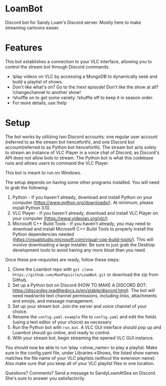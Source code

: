 # LoamBot
Discord bot for Sandy Loam's Discord server. Mostly here to make streaming cartoons easier.


# Features

This bot establishes a connection to your VLC interface, allowing you to control the stream bot through Discord commands.

- !play videos on VLC by accessing a MongoDB to dynamically seek and build a playlist of shows.
- Don't like what's on? Go to the !next episode! Don't like the show at all? !changechannel to another show!
- !shuffle on to get some variety. !shuffle off to keep it in season order.
- For more details, use !help


# Setup

The bot works by utilizing two Discord accounts: one regular user account (referred to as the stream bot henceforth), and one Discord bot account(referred to as Python bot henceforth). The stream bot acts solely to stream an instance of VLC Player in a voice chat of Discord, as Discord's API does not allow bots to stream. The Python bot is what this codebase runs and allows users to command the VLC Player.

This bot is meant to run on Windows.

The setup depends on having some other programs installed. You will need to grab the following:

1. Python - If you haven't already, download and install Python on your computer (https://www.python.org/downloads/). At minimum, please install Python 3.10. 
2. VLC Player - If you haven't already, download and install VLC Player on your computer (https://www.videolan.org/vlc/)
3. Microsoft C++ Build Tools - If you haven't already, you may need to download and install Microsoft C++ Build Tools to properly install the Python dependencies needed (https://visualstudio.microsoft.com/visual-cpp-build-tools/). This will involve downloading a large installer. Be sure to just grab the Desktop development tools to avoid having any more bloat than you need.

Once these pre-requisites are ready, follow these steps:

1. Clone the Loambot repo with ``git clone https://github.com/ManPopsicle/LoamBot.git`` or download the zip from Github.
2. Set up a Python bot on Discord (HOW TO MAKE A DISCORD BOT: https://discordpy.readthedocs.io/en/stable/discord.html). The bot will need read/write text channel permissions, including links, attachments and emojis, and message management. 
3. Set up your stream bot. Join the server and voice channel of your choice.
4. Rename the ``config.yaml.example`` file to ``config.yaml`` and edit the fields (using a text editor of your choice) as necessary
5. Run the Python bot with ``run.bat``. A VLC GUI interface should pop up and Loambot should go online, and ready to control.
6. With your stream bot, begin streaming the opened VLC GUI instance.

You should now be able to run !play <show_name> to play a playlist. Make sure in the config.yaml file, under Libraries->Shows, the listed show names matches the file name of your VLC playlists (without the extension name). Also make sure that you keep all of your VLC playlist files in one location.



Questions? Comments? Send a message to SandyLoamAtSea on Discord. She's sure to answer you satisfactorily. 
